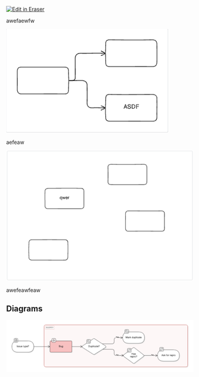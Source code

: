 <p><a target="_blank" href="https://app.eraser.io/workspace/RfPVnTSpI9vgq963EyMo" id="edit-in-eraser-github-link"><img alt="Edit in Eraser" src="https://firebasestorage.googleapis.com/v0/b/second-petal-295822.appspot.com/o/images%2Fgithub%2FOpen%20in%20Eraser.svg?alt=media&amp;token=968381c8-a7e7-472a-8ed6-4a6626da5501"></a></p>

awefaewfw

![Example](/.eraser/RfPVnTSpI9vgq963EyMo___reS6fUv66LcKWYn8yV2OvCPvwSm2___---figure---JLN5o29Ll7_NLF1EJuFUK---figure---dzrohIQ-niny7nqRxqDnBg.png "Example")

aefeaw

![Figure 1](/.eraser/RfPVnTSpI9vgq963EyMo___reS6fUv66LcKWYn8yV2OvCPvwSm2___---figure---FFJ1h8ijTDYMcVY1JN7V----figure---sTmFlJgZ71XWQl5dNBVAxQ.png "Figure 1")

awefeawfeaw


<!-- eraser-additional-content -->
## Diagrams
<!-- eraser-additional-files -->
<a href="/new-test-file-flowchart-1.eraserdiagram" data-element-id="-Qa9gR1-QQgC3Py_uL2u1"><img src="/.eraser/RfPVnTSpI9vgq963EyMo___reS6fUv66LcKWYn8yV2OvCPvwSm2___---diagram----92da9d3c95cea855b284c6e68c452910.png" alt="" data-element-id="-Qa9gR1-QQgC3Py_uL2u1" /></a>
<!-- end-eraser-additional-files -->
<!-- end-eraser-additional-content -->
<!--- Eraser file: https://app.eraser.io/workspace/RfPVnTSpI9vgq963EyMo --->